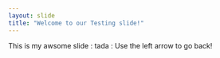 ```yaml
---
layout: slide
title: "Welcome to our Testing slide!"
---
```

This is my awsome slide : tada :
Use the left arrow to go back!
